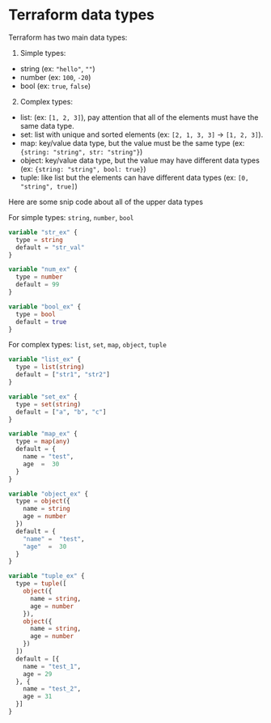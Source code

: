 # Terraform data types

Terraform has two main data types:

1. Simple types:

- string (ex: `"hello"`, `""`)
- number (ex: `100`, `-20`)
- bool (ex: `true`, `false`)

2. Complex types:

- list: (ex: `[1, 2, 3]`), pay attention that all of the elements must have the same data type.
- set: list with unique and sorted elements (ex: `[2, 1, 3, 3]` → `[1, 2, 3]`).
- map: key/value data type, but the value must be the same type (ex: `{string: "string", str: "string"}`)
- object: key/value data type, but the value may have different data types (ex: `{string: "string", bool: true}`)
- tuple: like list but the elements can have different data types (ex: `[0, "string", true]`)

Here are some snip code about all of the upper data types

For simple types: `string`, `number`, `bool`

```terraform
variable "str_ex" {
  type = string
  default = "str_val"
}

variable "num_ex" {
  type = number
  default = 99
}

variable "bool_ex" {
  type = bool
  default = true
}
```

For complex types: `list`, `set`, `map`, `object`, `tuple`

```terraform
variable "list_ex" {
  type = list(string)
  default = ["str1", "str2"]
}

variable "set_ex" {
  type = set(string)
  default = ["a", "b", "c"]
}

variable "map_ex" {
  type = map(any)
  default = {
    name = "test",
    age  =  30
  }
}

variable "object_ex" {
  type = object({
    name = string
    age = number
  })
  default = {
    "name" =  "test",
    "age"  =  30
  }
}

variable "tuple_ex" {
  type = tuple([
    object({
      name = string,
      age = number
    }),
    object({
      name = string,
      age = number
    })
  ])
  default = [{
    name = "test_1",
    age = 29
  }, {
    name = "test_2",
    age = 31
  }]
}
```
